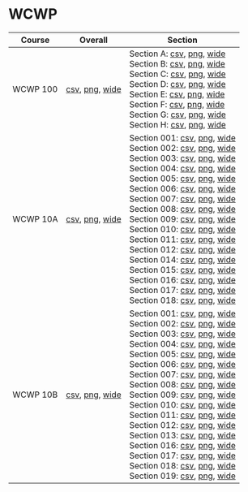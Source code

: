 # WCWP

| Course | Overall | Section |
| ------ | ------- | ------- |
| WCWP 100 | [csv](https://github.com/UCSD-Historical-Enrollment-Data/2023Winter/blob/main/overall/WCWP%20100.csv), [png](https://raw.githubusercontent.com/UCSD-Historical-Enrollment-Data/2023Winter/main/plot_overall/WCWP%20100.png), [wide](https://raw.githubusercontent.com/UCSD-Historical-Enrollment-Data/2023Winter/main/plot_overall_wide/WCWP%20100.png) | Section A: [csv](https://github.com/UCSD-Historical-Enrollment-Data/2023Winter/blob/main/section/WCWP%20100_A.csv), [png](https://raw.githubusercontent.com/UCSD-Historical-Enrollment-Data/2023Winter/main/plot_section/WCWP%20100_A.png), [wide](https://raw.githubusercontent.com/UCSD-Historical-Enrollment-Data/2023Winter/main/plot_section_wide/WCWP%20100_A.png)<br>Section B: [csv](https://github.com/UCSD-Historical-Enrollment-Data/2023Winter/blob/main/section/WCWP%20100_B.csv), [png](https://raw.githubusercontent.com/UCSD-Historical-Enrollment-Data/2023Winter/main/plot_section/WCWP%20100_B.png), [wide](https://raw.githubusercontent.com/UCSD-Historical-Enrollment-Data/2023Winter/main/plot_section_wide/WCWP%20100_B.png)<br>Section C: [csv](https://github.com/UCSD-Historical-Enrollment-Data/2023Winter/blob/main/section/WCWP%20100_C.csv), [png](https://raw.githubusercontent.com/UCSD-Historical-Enrollment-Data/2023Winter/main/plot_section/WCWP%20100_C.png), [wide](https://raw.githubusercontent.com/UCSD-Historical-Enrollment-Data/2023Winter/main/plot_section_wide/WCWP%20100_C.png)<br>Section D: [csv](https://github.com/UCSD-Historical-Enrollment-Data/2023Winter/blob/main/section/WCWP%20100_D.csv), [png](https://raw.githubusercontent.com/UCSD-Historical-Enrollment-Data/2023Winter/main/plot_section/WCWP%20100_D.png), [wide](https://raw.githubusercontent.com/UCSD-Historical-Enrollment-Data/2023Winter/main/plot_section_wide/WCWP%20100_D.png)<br>Section E: [csv](https://github.com/UCSD-Historical-Enrollment-Data/2023Winter/blob/main/section/WCWP%20100_E.csv), [png](https://raw.githubusercontent.com/UCSD-Historical-Enrollment-Data/2023Winter/main/plot_section/WCWP%20100_E.png), [wide](https://raw.githubusercontent.com/UCSD-Historical-Enrollment-Data/2023Winter/main/plot_section_wide/WCWP%20100_E.png)<br>Section F: [csv](https://github.com/UCSD-Historical-Enrollment-Data/2023Winter/blob/main/section/WCWP%20100_F.csv), [png](https://raw.githubusercontent.com/UCSD-Historical-Enrollment-Data/2023Winter/main/plot_section/WCWP%20100_F.png), [wide](https://raw.githubusercontent.com/UCSD-Historical-Enrollment-Data/2023Winter/main/plot_section_wide/WCWP%20100_F.png)<br>Section G: [csv](https://github.com/UCSD-Historical-Enrollment-Data/2023Winter/blob/main/section/WCWP%20100_G.csv), [png](https://raw.githubusercontent.com/UCSD-Historical-Enrollment-Data/2023Winter/main/plot_section/WCWP%20100_G.png), [wide](https://raw.githubusercontent.com/UCSD-Historical-Enrollment-Data/2023Winter/main/plot_section_wide/WCWP%20100_G.png)<br>Section H: [csv](https://github.com/UCSD-Historical-Enrollment-Data/2023Winter/blob/main/section/WCWP%20100_H.csv), [png](https://raw.githubusercontent.com/UCSD-Historical-Enrollment-Data/2023Winter/main/plot_section/WCWP%20100_H.png), [wide](https://raw.githubusercontent.com/UCSD-Historical-Enrollment-Data/2023Winter/main/plot_section_wide/WCWP%20100_H.png) |
| WCWP 10A | [csv](https://github.com/UCSD-Historical-Enrollment-Data/2023Winter/blob/main/overall/WCWP%2010A.csv), [png](https://raw.githubusercontent.com/UCSD-Historical-Enrollment-Data/2023Winter/main/plot_overall/WCWP%2010A.png), [wide](https://raw.githubusercontent.com/UCSD-Historical-Enrollment-Data/2023Winter/main/plot_overall_wide/WCWP%2010A.png) | Section 001: [csv](https://github.com/UCSD-Historical-Enrollment-Data/2023Winter/blob/main/section/WCWP%2010A_001.csv), [png](https://raw.githubusercontent.com/UCSD-Historical-Enrollment-Data/2023Winter/main/plot_section/WCWP%2010A_001.png), [wide](https://raw.githubusercontent.com/UCSD-Historical-Enrollment-Data/2023Winter/main/plot_section_wide/WCWP%2010A_001.png)<br>Section 002: [csv](https://github.com/UCSD-Historical-Enrollment-Data/2023Winter/blob/main/section/WCWP%2010A_002.csv), [png](https://raw.githubusercontent.com/UCSD-Historical-Enrollment-Data/2023Winter/main/plot_section/WCWP%2010A_002.png), [wide](https://raw.githubusercontent.com/UCSD-Historical-Enrollment-Data/2023Winter/main/plot_section_wide/WCWP%2010A_002.png)<br>Section 003: [csv](https://github.com/UCSD-Historical-Enrollment-Data/2023Winter/blob/main/section/WCWP%2010A_003.csv), [png](https://raw.githubusercontent.com/UCSD-Historical-Enrollment-Data/2023Winter/main/plot_section/WCWP%2010A_003.png), [wide](https://raw.githubusercontent.com/UCSD-Historical-Enrollment-Data/2023Winter/main/plot_section_wide/WCWP%2010A_003.png)<br>Section 004: [csv](https://github.com/UCSD-Historical-Enrollment-Data/2023Winter/blob/main/section/WCWP%2010A_004.csv), [png](https://raw.githubusercontent.com/UCSD-Historical-Enrollment-Data/2023Winter/main/plot_section/WCWP%2010A_004.png), [wide](https://raw.githubusercontent.com/UCSD-Historical-Enrollment-Data/2023Winter/main/plot_section_wide/WCWP%2010A_004.png)<br>Section 005: [csv](https://github.com/UCSD-Historical-Enrollment-Data/2023Winter/blob/main/section/WCWP%2010A_005.csv), [png](https://raw.githubusercontent.com/UCSD-Historical-Enrollment-Data/2023Winter/main/plot_section/WCWP%2010A_005.png), [wide](https://raw.githubusercontent.com/UCSD-Historical-Enrollment-Data/2023Winter/main/plot_section_wide/WCWP%2010A_005.png)<br>Section 006: [csv](https://github.com/UCSD-Historical-Enrollment-Data/2023Winter/blob/main/section/WCWP%2010A_006.csv), [png](https://raw.githubusercontent.com/UCSD-Historical-Enrollment-Data/2023Winter/main/plot_section/WCWP%2010A_006.png), [wide](https://raw.githubusercontent.com/UCSD-Historical-Enrollment-Data/2023Winter/main/plot_section_wide/WCWP%2010A_006.png)<br>Section 007: [csv](https://github.com/UCSD-Historical-Enrollment-Data/2023Winter/blob/main/section/WCWP%2010A_007.csv), [png](https://raw.githubusercontent.com/UCSD-Historical-Enrollment-Data/2023Winter/main/plot_section/WCWP%2010A_007.png), [wide](https://raw.githubusercontent.com/UCSD-Historical-Enrollment-Data/2023Winter/main/plot_section_wide/WCWP%2010A_007.png)<br>Section 008: [csv](https://github.com/UCSD-Historical-Enrollment-Data/2023Winter/blob/main/section/WCWP%2010A_008.csv), [png](https://raw.githubusercontent.com/UCSD-Historical-Enrollment-Data/2023Winter/main/plot_section/WCWP%2010A_008.png), [wide](https://raw.githubusercontent.com/UCSD-Historical-Enrollment-Data/2023Winter/main/plot_section_wide/WCWP%2010A_008.png)<br>Section 009: [csv](https://github.com/UCSD-Historical-Enrollment-Data/2023Winter/blob/main/section/WCWP%2010A_009.csv), [png](https://raw.githubusercontent.com/UCSD-Historical-Enrollment-Data/2023Winter/main/plot_section/WCWP%2010A_009.png), [wide](https://raw.githubusercontent.com/UCSD-Historical-Enrollment-Data/2023Winter/main/plot_section_wide/WCWP%2010A_009.png)<br>Section 010: [csv](https://github.com/UCSD-Historical-Enrollment-Data/2023Winter/blob/main/section/WCWP%2010A_010.csv), [png](https://raw.githubusercontent.com/UCSD-Historical-Enrollment-Data/2023Winter/main/plot_section/WCWP%2010A_010.png), [wide](https://raw.githubusercontent.com/UCSD-Historical-Enrollment-Data/2023Winter/main/plot_section_wide/WCWP%2010A_010.png)<br>Section 011: [csv](https://github.com/UCSD-Historical-Enrollment-Data/2023Winter/blob/main/section/WCWP%2010A_011.csv), [png](https://raw.githubusercontent.com/UCSD-Historical-Enrollment-Data/2023Winter/main/plot_section/WCWP%2010A_011.png), [wide](https://raw.githubusercontent.com/UCSD-Historical-Enrollment-Data/2023Winter/main/plot_section_wide/WCWP%2010A_011.png)<br>Section 012: [csv](https://github.com/UCSD-Historical-Enrollment-Data/2023Winter/blob/main/section/WCWP%2010A_012.csv), [png](https://raw.githubusercontent.com/UCSD-Historical-Enrollment-Data/2023Winter/main/plot_section/WCWP%2010A_012.png), [wide](https://raw.githubusercontent.com/UCSD-Historical-Enrollment-Data/2023Winter/main/plot_section_wide/WCWP%2010A_012.png)<br>Section 014: [csv](https://github.com/UCSD-Historical-Enrollment-Data/2023Winter/blob/main/section/WCWP%2010A_014.csv), [png](https://raw.githubusercontent.com/UCSD-Historical-Enrollment-Data/2023Winter/main/plot_section/WCWP%2010A_014.png), [wide](https://raw.githubusercontent.com/UCSD-Historical-Enrollment-Data/2023Winter/main/plot_section_wide/WCWP%2010A_014.png)<br>Section 015: [csv](https://github.com/UCSD-Historical-Enrollment-Data/2023Winter/blob/main/section/WCWP%2010A_015.csv), [png](https://raw.githubusercontent.com/UCSD-Historical-Enrollment-Data/2023Winter/main/plot_section/WCWP%2010A_015.png), [wide](https://raw.githubusercontent.com/UCSD-Historical-Enrollment-Data/2023Winter/main/plot_section_wide/WCWP%2010A_015.png)<br>Section 016: [csv](https://github.com/UCSD-Historical-Enrollment-Data/2023Winter/blob/main/section/WCWP%2010A_016.csv), [png](https://raw.githubusercontent.com/UCSD-Historical-Enrollment-Data/2023Winter/main/plot_section/WCWP%2010A_016.png), [wide](https://raw.githubusercontent.com/UCSD-Historical-Enrollment-Data/2023Winter/main/plot_section_wide/WCWP%2010A_016.png)<br>Section 017: [csv](https://github.com/UCSD-Historical-Enrollment-Data/2023Winter/blob/main/section/WCWP%2010A_017.csv), [png](https://raw.githubusercontent.com/UCSD-Historical-Enrollment-Data/2023Winter/main/plot_section/WCWP%2010A_017.png), [wide](https://raw.githubusercontent.com/UCSD-Historical-Enrollment-Data/2023Winter/main/plot_section_wide/WCWP%2010A_017.png)<br>Section 018: [csv](https://github.com/UCSD-Historical-Enrollment-Data/2023Winter/blob/main/section/WCWP%2010A_018.csv), [png](https://raw.githubusercontent.com/UCSD-Historical-Enrollment-Data/2023Winter/main/plot_section/WCWP%2010A_018.png), [wide](https://raw.githubusercontent.com/UCSD-Historical-Enrollment-Data/2023Winter/main/plot_section_wide/WCWP%2010A_018.png) |
| WCWP 10B | [csv](https://github.com/UCSD-Historical-Enrollment-Data/2023Winter/blob/main/overall/WCWP%2010B.csv), [png](https://raw.githubusercontent.com/UCSD-Historical-Enrollment-Data/2023Winter/main/plot_overall/WCWP%2010B.png), [wide](https://raw.githubusercontent.com/UCSD-Historical-Enrollment-Data/2023Winter/main/plot_overall_wide/WCWP%2010B.png) | Section 001: [csv](https://github.com/UCSD-Historical-Enrollment-Data/2023Winter/blob/main/section/WCWP%2010B_001.csv), [png](https://raw.githubusercontent.com/UCSD-Historical-Enrollment-Data/2023Winter/main/plot_section/WCWP%2010B_001.png), [wide](https://raw.githubusercontent.com/UCSD-Historical-Enrollment-Data/2023Winter/main/plot_section_wide/WCWP%2010B_001.png)<br>Section 002: [csv](https://github.com/UCSD-Historical-Enrollment-Data/2023Winter/blob/main/section/WCWP%2010B_002.csv), [png](https://raw.githubusercontent.com/UCSD-Historical-Enrollment-Data/2023Winter/main/plot_section/WCWP%2010B_002.png), [wide](https://raw.githubusercontent.com/UCSD-Historical-Enrollment-Data/2023Winter/main/plot_section_wide/WCWP%2010B_002.png)<br>Section 003: [csv](https://github.com/UCSD-Historical-Enrollment-Data/2023Winter/blob/main/section/WCWP%2010B_003.csv), [png](https://raw.githubusercontent.com/UCSD-Historical-Enrollment-Data/2023Winter/main/plot_section/WCWP%2010B_003.png), [wide](https://raw.githubusercontent.com/UCSD-Historical-Enrollment-Data/2023Winter/main/plot_section_wide/WCWP%2010B_003.png)<br>Section 004: [csv](https://github.com/UCSD-Historical-Enrollment-Data/2023Winter/blob/main/section/WCWP%2010B_004.csv), [png](https://raw.githubusercontent.com/UCSD-Historical-Enrollment-Data/2023Winter/main/plot_section/WCWP%2010B_004.png), [wide](https://raw.githubusercontent.com/UCSD-Historical-Enrollment-Data/2023Winter/main/plot_section_wide/WCWP%2010B_004.png)<br>Section 005: [csv](https://github.com/UCSD-Historical-Enrollment-Data/2023Winter/blob/main/section/WCWP%2010B_005.csv), [png](https://raw.githubusercontent.com/UCSD-Historical-Enrollment-Data/2023Winter/main/plot_section/WCWP%2010B_005.png), [wide](https://raw.githubusercontent.com/UCSD-Historical-Enrollment-Data/2023Winter/main/plot_section_wide/WCWP%2010B_005.png)<br>Section 006: [csv](https://github.com/UCSD-Historical-Enrollment-Data/2023Winter/blob/main/section/WCWP%2010B_006.csv), [png](https://raw.githubusercontent.com/UCSD-Historical-Enrollment-Data/2023Winter/main/plot_section/WCWP%2010B_006.png), [wide](https://raw.githubusercontent.com/UCSD-Historical-Enrollment-Data/2023Winter/main/plot_section_wide/WCWP%2010B_006.png)<br>Section 007: [csv](https://github.com/UCSD-Historical-Enrollment-Data/2023Winter/blob/main/section/WCWP%2010B_007.csv), [png](https://raw.githubusercontent.com/UCSD-Historical-Enrollment-Data/2023Winter/main/plot_section/WCWP%2010B_007.png), [wide](https://raw.githubusercontent.com/UCSD-Historical-Enrollment-Data/2023Winter/main/plot_section_wide/WCWP%2010B_007.png)<br>Section 008: [csv](https://github.com/UCSD-Historical-Enrollment-Data/2023Winter/blob/main/section/WCWP%2010B_008.csv), [png](https://raw.githubusercontent.com/UCSD-Historical-Enrollment-Data/2023Winter/main/plot_section/WCWP%2010B_008.png), [wide](https://raw.githubusercontent.com/UCSD-Historical-Enrollment-Data/2023Winter/main/plot_section_wide/WCWP%2010B_008.png)<br>Section 009: [csv](https://github.com/UCSD-Historical-Enrollment-Data/2023Winter/blob/main/section/WCWP%2010B_009.csv), [png](https://raw.githubusercontent.com/UCSD-Historical-Enrollment-Data/2023Winter/main/plot_section/WCWP%2010B_009.png), [wide](https://raw.githubusercontent.com/UCSD-Historical-Enrollment-Data/2023Winter/main/plot_section_wide/WCWP%2010B_009.png)<br>Section 010: [csv](https://github.com/UCSD-Historical-Enrollment-Data/2023Winter/blob/main/section/WCWP%2010B_010.csv), [png](https://raw.githubusercontent.com/UCSD-Historical-Enrollment-Data/2023Winter/main/plot_section/WCWP%2010B_010.png), [wide](https://raw.githubusercontent.com/UCSD-Historical-Enrollment-Data/2023Winter/main/plot_section_wide/WCWP%2010B_010.png)<br>Section 011: [csv](https://github.com/UCSD-Historical-Enrollment-Data/2023Winter/blob/main/section/WCWP%2010B_011.csv), [png](https://raw.githubusercontent.com/UCSD-Historical-Enrollment-Data/2023Winter/main/plot_section/WCWP%2010B_011.png), [wide](https://raw.githubusercontent.com/UCSD-Historical-Enrollment-Data/2023Winter/main/plot_section_wide/WCWP%2010B_011.png)<br>Section 012: [csv](https://github.com/UCSD-Historical-Enrollment-Data/2023Winter/blob/main/section/WCWP%2010B_012.csv), [png](https://raw.githubusercontent.com/UCSD-Historical-Enrollment-Data/2023Winter/main/plot_section/WCWP%2010B_012.png), [wide](https://raw.githubusercontent.com/UCSD-Historical-Enrollment-Data/2023Winter/main/plot_section_wide/WCWP%2010B_012.png)<br>Section 013: [csv](https://github.com/UCSD-Historical-Enrollment-Data/2023Winter/blob/main/section/WCWP%2010B_013.csv), [png](https://raw.githubusercontent.com/UCSD-Historical-Enrollment-Data/2023Winter/main/plot_section/WCWP%2010B_013.png), [wide](https://raw.githubusercontent.com/UCSD-Historical-Enrollment-Data/2023Winter/main/plot_section_wide/WCWP%2010B_013.png)<br>Section 016: [csv](https://github.com/UCSD-Historical-Enrollment-Data/2023Winter/blob/main/section/WCWP%2010B_016.csv), [png](https://raw.githubusercontent.com/UCSD-Historical-Enrollment-Data/2023Winter/main/plot_section/WCWP%2010B_016.png), [wide](https://raw.githubusercontent.com/UCSD-Historical-Enrollment-Data/2023Winter/main/plot_section_wide/WCWP%2010B_016.png)<br>Section 017: [csv](https://github.com/UCSD-Historical-Enrollment-Data/2023Winter/blob/main/section/WCWP%2010B_017.csv), [png](https://raw.githubusercontent.com/UCSD-Historical-Enrollment-Data/2023Winter/main/plot_section/WCWP%2010B_017.png), [wide](https://raw.githubusercontent.com/UCSD-Historical-Enrollment-Data/2023Winter/main/plot_section_wide/WCWP%2010B_017.png)<br>Section 018: [csv](https://github.com/UCSD-Historical-Enrollment-Data/2023Winter/blob/main/section/WCWP%2010B_018.csv), [png](https://raw.githubusercontent.com/UCSD-Historical-Enrollment-Data/2023Winter/main/plot_section/WCWP%2010B_018.png), [wide](https://raw.githubusercontent.com/UCSD-Historical-Enrollment-Data/2023Winter/main/plot_section_wide/WCWP%2010B_018.png)<br>Section 019: [csv](https://github.com/UCSD-Historical-Enrollment-Data/2023Winter/blob/main/section/WCWP%2010B_019.csv), [png](https://raw.githubusercontent.com/UCSD-Historical-Enrollment-Data/2023Winter/main/plot_section/WCWP%2010B_019.png), [wide](https://raw.githubusercontent.com/UCSD-Historical-Enrollment-Data/2023Winter/main/plot_section_wide/WCWP%2010B_019.png) |
